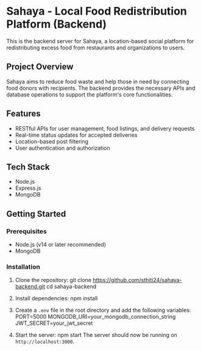 # Sahaya - Local Food Redistribution Platform (Backend)

This is the backend server for Sahaya, a location-based social platform for redistributing excess food from restaurants and organizations to users.

## Project Overview

Sahaya aims to reduce food waste and help those in need by connecting food donors with recipients. The backend provides the necessary APIs and database operations to support the platform's core functionalities.

## Features

- RESTful APIs for user management, food listings, and delivery requests
- Real-time status updates for accepted deliveries
- Location-based post filtering
- User authentication and authorization

## Tech Stack

- Node.js
- Express.js
- MongoDB

## Getting Started

### Prerequisites

- Node.js (v14 or later recommended)
- MongoDB

### Installation

1. Clone the repository: git clone https://github.com/sthiti24/sahaya-backend.git
cd sahaya-backend

2. Install dependencies: npm install

3. Create a `.env` file in the root directory and add the following variables:
   PORT=5000
   MONGODB_URI=your_mongodb_connection_string
   JWT_SECRET=your_jwt_secret

4. Start the server: npm start
   The server should now be running on `http://localhost:3000`.

